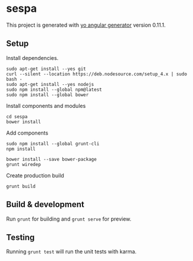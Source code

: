 # sespa

This project is generated with [yo angular generator](https://github.com/yeoman/generator-angular)
version 0.11.1.

## Setup

Install dependencies.

    sudo apt-get install --yes git
    curl --silent --location https://deb.nodesource.com/setup_4.x | sudo bash -
    sudo apt-get install --yes nodejs
    sudo npm install --global npm@latest
    sudo npm install --global bower

Install components and modules

    cd sespa
    bower install
    
Add components

    sudo npm install --global grunt-cli
    npm install

    bower install --save bower-package
    grunt wiredep
    
Create production build

    grunt build

## Build & development

Run `grunt` for building and `grunt serve` for preview.

## Testing

Running `grunt test` will run the unit tests with karma.
